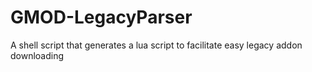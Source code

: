 # GMOD-LegacyParser
A shell script that generates a lua script to facilitate easy legacy addon downloading
